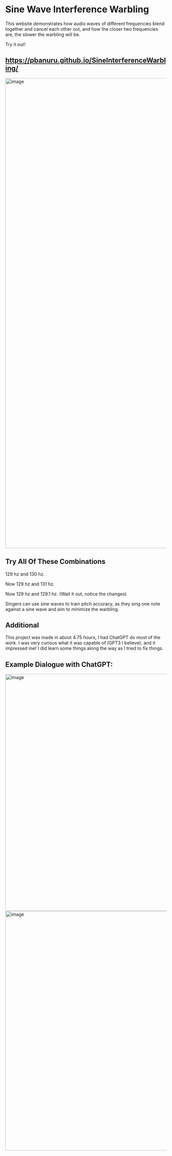 # Sine Wave Interference Warbling
This website demonstrates how audio waves of different frequencies blend together and cancel each other out, and how the closer two frequencies are, the slower the warbling will be.

Try it out!

## https://pbanuru.github.io/SineInterferenceWarbling/

<img width="1470" alt="image" src="https://user-images.githubusercontent.com/55062649/210277649-4eb809da-0374-44ba-bc82-f267a5f3a8b6.png">

## Try All Of These Combinations
129 hz and 130 hz.

Now 129 hz and 131 hz.

Now 129 hz and 129.1 hz. (Wait it out, notice the changes)

Singers can use sine waves to train pitch accuracy, as they sing one note against a sine wave and aim to minimize the warbling.

## Additional
This project was made in about 4.75 hours, I had ChatGPT do most of the work. I was very curious what it was capable of (GPT3 I believe), and it impressed me!
I did learn some things along the way as I tried to fix things.

## Example Dialogue with ChatGPT:
<img width="741" alt="image" src="https://user-images.githubusercontent.com/55062649/210277011-7a623372-9e25-4d08-b384-3f7168338044.png">
<img width="749" alt="image" src="https://user-images.githubusercontent.com/55062649/210277093-a6b9fcd2-f863-4178-bac5-c8951508a2c4.png">

